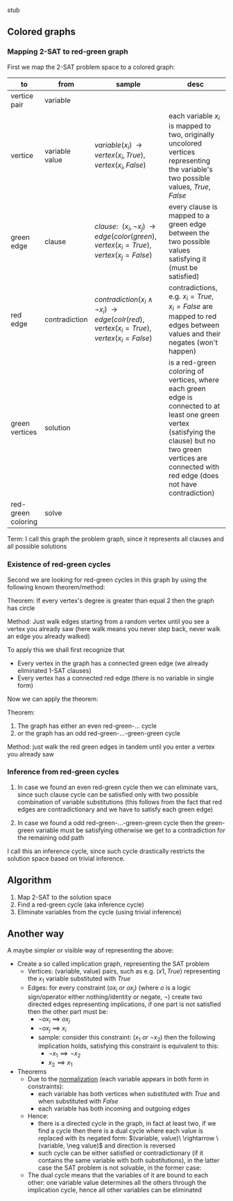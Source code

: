 stub

## Colored graphs

### Mapping 2-SAT to red-green graph

First we map the 2-SAT problem space to a colored graph:

|to  |from    |sample |desc|
|----|--------|-------|----|
|vertice pair|variable|||
|vertice|variable value|$variable(x_i) \enspace \rightarrow \enspace vertex(x_i, True), \enspace vertex(x_i, False)$|each variable $x_i$ is mapped to two, originally uncolored vertices representing the variable's two possible values, $True$, $False$|
|green edge|clause  |$clause:       \enspace (x_i, \lnot x_j) \enspace \rightarrow \enspace edge(color(green), \enspace vertex(x_i=True), \enspace vertex(x_j=False)$|every clause is mapped to a green edge between the two possible values satisfying it (must be satisfied)|
|red edge|contradiction|$contradiction(x_i \land \lnot x_i) \enspace \rightarrow \enspace edge(colr(red), \enspace vertex(x_i=True), \enspace vertex(x_i=False)$|contradictions, e.g. $x_i = True$, $x_i = False$ are mapped to red edges between values and their negates (won't happen)|
|green vertices|solution||is a red-green coloring of vertices, where each green edge is connected to at least one green vertex (satisfying the clause) but no two green vertices are connected with red edge (does not have contradiction)|
|red-green coloring|solve|||

Term: I call this graph the problem graph, since it represents all clauses and all possible solutions

### Existence of red-green cycles

Second we are looking for red-green cycles in this graph by using the following known theorem/method:

Theorem: If every vertex's degree is greater than equal 2 then the graph has circle

Method: Just walk edges starting from a random vertex until you see a vertex you already saw (here walk means you never step back, never walk an edge you already walked) 

To apply this we shall first recognize that 

- Every vertex in the graph has a connected green edge (we already eliminated 1-SAT clauses)
- Every vertex has a connected red edge (there is no variable in single form)

Now we can apply the theorem:

Theorem: 
  1. The graph has either an even red-green-... cycle
  2. or the graph has an odd red-green-...-green-green cycle

Method: just walk the red green edges in tandem until you enter a vertex you already saw

### Inference from red-green cycles

1. In case we found an even red-green cycle then we can eliminate vars, since such clause cycle can be satisfied only with two possible combination of variable substitutions (this follows from the fact that red edges are contradictionary and we have to satisfy each green edge)

2. In case we found a odd red-green-...-green-green cycle then the green-green variable must be satisfying otherwise we get to a contradiction for the remaining odd path

I call this an inference cycle, since such cycle drastically restricts the solution space based on trivial inference.

## Algorithm

1. Map 2-SAT to the solution space
2. Find a red-green cycle (aka inference cycle)
3. Eliminate variables from the cycle (using trivial inference)

## Another way
A maybe simpler or visible way of representing the above:

- Create a so called implication graph, representing the SAT problem
  - Vertices: (variable, value) pairs, such as e.g. $(x1, True)$ representing the $x_1$ variable substituted with $True$
  - Edges: for every constraint $(o x_i\ or\ o x_j)$ (where $o$ is a logic sign/operator either nothing/identity or negate, $\neg$) create two directed edges representing implications, if one part is not satisfied then the other part must be: 
    - $\neg o x_i\ \implies \ o x_j$
    - $\neg o x_j\ \implies \ x_i$
    - sample: consider this constraint: $(x_1\ or\ \neg x_2)$ then the following implication holds, satisfying this constraint is equivalent to this:
      - $\neg x_1 \implies \neg x_2$
      - $x_2 \implies x_1$
- Theorems
  - Due to the [normalization](/csomgyula/sat/wiki/2%E2%80%90SAT-algo:-2.-Eliminating-vars-of-same-form) (each variable appears in both form in constraints): 
    - each variable has both vertices when substituted with $True$ and when substituted with $False$
    - each variable has both incoming and outgoing edges
  - Hence: 
    - there is a directed cycle in the graph, in fact at least two, if we find a cycle then there is a dual cycle where each value is replaced with its negated form: $(variable, value)\ \rightarrow \(variable, \neg value)$ and direction is reversed
    - such cycle can be either satisfied or contradictionary (if it contains the same variable with both substitutions), in the latter case the SAT problem is not solvable, in the former case:
  - The dual cycle means that the variables of it are bound to each other: one variable value determines all the others through the implication cycle, hence all other variables can be eliminated